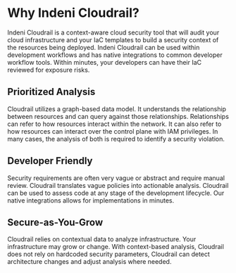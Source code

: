# Why Indeni Cloudrail?
Indeni Cloudrail is a context-aware cloud security tool that will audit your cloud infrastructure and your IaC templates to build a security context of the resources being deployed. Indeni Cloudrail can be used within development workflows and has native integrations to common developer workflow tools. Within minutes, your developers can have their IaC reviewed for exposure risks.

## Prioritized Analysis
Cloudrail utilizes a graph-based data model. It understands the relationship between resources and can query against those relationships. Relationships can refer to how resources interact within the network. It can also refer to how resources can interact over the control plane with IAM privileges. In many cases, the analysis of both is required to identify a security violation.

## Developer Friendly
Security requirements are often very vague or abstract and require manual review. Cloudrail translates vague policies into actionable analysis. Cloudrail can be used to assess code at any stage of the development lifecycle. Our native integrations allows for implementations in minutes.

## Secure-as-You-Grow
Cloudrail relies on contextual data to analyze infrastructure. Your infrastructure may grow or change. With context-based analysis, Cloudrail does not rely on hardcoded security parameters, Cloudrail can detect architecture changes and adjust analysis where needed.

